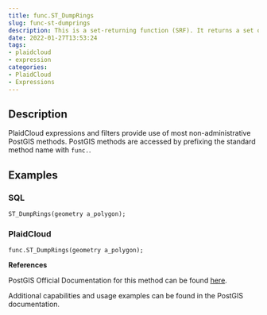 ```yaml
---
title: func.ST_DumpRings
slug: func-st-dumprings
description: This is a set-returning function (SRF). It returns a set of geometry_dump rows, as an integer and a geometry, aliased "path" and "geom"
date: 2022-01-27T13:53:24
tags:
- plaidcloud
- expression
categories:
- PlaidCloud
- Expressions
---
```



## Description


PlaidCloud expressions and filters provide use of most non-administrative PostGIS methods. PostGIS methods are accessed by prefixing the standard method name with `func.`.



## Examples


### SQL



```
ST_DumpRings(geometry a_polygon);
```

  



### PlaidCloud



```
func.ST_DumpRings(geometry a_polygon);
```

  



**References**



PostGIS Official Documentation for this method can be found [here](https://postgis.net/docs/manual-3.1/ST_DumpRings.html).



Additional capabilities and usage examples can be found in the PostGIS documentation.

